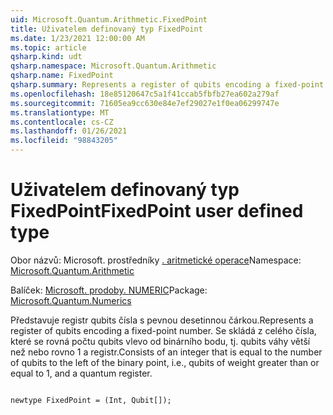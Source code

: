 ```yaml
---
uid: Microsoft.Quantum.Arithmetic.FixedPoint
title: Uživatelem definovaný typ FixedPoint
ms.date: 1/23/2021 12:00:00 AM
ms.topic: article
qsharp.kind: udt
qsharp.namespace: Microsoft.Quantum.Arithmetic
qsharp.name: FixedPoint
qsharp.summary: Represents a register of qubits encoding a fixed-point number. Consists of an integer that is equal to the number of qubits to the left of the binary point, i.e., qubits of weight greater than or equal to 1, and a quantum register.
ms.openlocfilehash: 18e85120647c5a1f41ccab5fbfb27ea602a279af
ms.sourcegitcommit: 71605ea9cc630e84e7ef29027e1f0ea06299747e
ms.translationtype: MT
ms.contentlocale: cs-CZ
ms.lasthandoff: 01/26/2021
ms.locfileid: "98843205"
---
```

# <a name="fixedpoint-user-defined-type"></a><span data-ttu-id="e61ed-102">Uživatelem definovaný typ FixedPoint</span><span class="sxs-lookup"><span data-stu-id="e61ed-102">FixedPoint user defined type</span></span>

<span data-ttu-id="e61ed-103">Obor názvů: Microsoft. prostředníky [. aritmetické operace](xref:Microsoft.Quantum.Arithmetic)</span><span class="sxs-lookup"><span data-stu-id="e61ed-103">Namespace: [Microsoft.Quantum.Arithmetic](xref:Microsoft.Quantum.Arithmetic)</span></span>

<span data-ttu-id="e61ed-104">Balíček: [Microsoft. prodoby. NUMERIC](https://nuget.org/packages/Microsoft.Quantum.Numerics)</span><span class="sxs-lookup"><span data-stu-id="e61ed-104">Package: [Microsoft.Quantum.Numerics](https://nuget.org/packages/Microsoft.Quantum.Numerics)</span></span>


<span data-ttu-id="e61ed-105">Představuje registr qubits čísla s pevnou desetinnou čárkou.</span><span class="sxs-lookup"><span data-stu-id="e61ed-105">Represents a register of qubits encoding a fixed-point number.</span></span> <span data-ttu-id="e61ed-106">Se skládá z celého čísla, které se rovná počtu qubits vlevo od binárního bodu, tj. qubits váhy větší než nebo rovno 1 a registr.</span><span class="sxs-lookup"><span data-stu-id="e61ed-106">Consists of an integer that is equal to the number of qubits to the left of the binary point, i.e., qubits of weight greater than or equal to 1, and a quantum register.</span></span>

```qsharp

newtype FixedPoint = (Int, Qubit[]);
```

